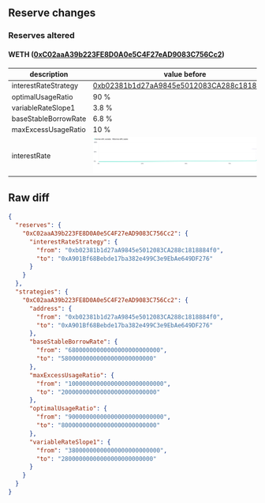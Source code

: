 ## Reserve changes

### Reserves altered

#### WETH ([0xC02aaA39b223FE8D0A0e5C4F27eAD9083C756Cc2](https://etherscan.io/address/0xC02aaA39b223FE8D0A0e5C4F27eAD9083C756Cc2))

| description | value before | value after |
| --- | --- | --- |
| interestRateStrategy | [0xb02381b1d27aA9845e5012083CA288c1818884f0](https://etherscan.io/address/0xb02381b1d27aA9845e5012083CA288c1818884f0) | [0xA901Bf68Bebde17ba382e499C3e9EbAe649DF276](https://etherscan.io/address/0xA901Bf68Bebde17ba382e499C3e9EbAe649DF276) |
| optimalUsageRatio | 90 % | 80 % |
| variableRateSlope1 | 3.8 % | 2.8 % |
| baseStableBorrowRate | 6.8 % | 5.8 % |
| maxExcessUsageRatio | 10 % | 20 % |
| interestRate | ![before](/.assets/87f704d7464a880c7c343aab70abb937991ff717.svg) | ![after](/.assets/fb9a10bdacab14a10bdb79ed7c595485bd4216d5.svg) |

## Raw diff

```json
{
  "reserves": {
    "0xC02aaA39b223FE8D0A0e5C4F27eAD9083C756Cc2": {
      "interestRateStrategy": {
        "from": "0xb02381b1d27aA9845e5012083CA288c1818884f0",
        "to": "0xA901Bf68Bebde17ba382e499C3e9EbAe649DF276"
      }
    }
  },
  "strategies": {
    "0xC02aaA39b223FE8D0A0e5C4F27eAD9083C756Cc2": {
      "address": {
        "from": "0xb02381b1d27aA9845e5012083CA288c1818884f0",
        "to": "0xA901Bf68Bebde17ba382e499C3e9EbAe649DF276"
      },
      "baseStableBorrowRate": {
        "from": "68000000000000000000000000",
        "to": "58000000000000000000000000"
      },
      "maxExcessUsageRatio": {
        "from": "100000000000000000000000000",
        "to": "200000000000000000000000000"
      },
      "optimalUsageRatio": {
        "from": "900000000000000000000000000",
        "to": "800000000000000000000000000"
      },
      "variableRateSlope1": {
        "from": "38000000000000000000000000",
        "to": "28000000000000000000000000"
      }
    }
  }
}
```